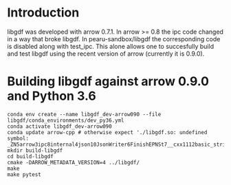 # Introduction

libgdf was developed with arrow 0.7.1. In arrow >= 0.8 the ipc code changed in a way that broke libgdf.
In pearu-sandbox/libgdf the corresponding code is disabled along with test_ipc. This alone allows one to
succesfully build and test libgdf using the recent version of arrow (currently it is 0.9.0).

# Building libgdf against arrow 0.9.0 and Python 3.6

```
conda env create --name libgdf_dev-arrow090 --file libgdf/conda_environments/dev_py36.yml
conda activate libgdf_dev-arrow090
conda update arrow-cpp # otherwise expect './libgdf.so: undefined symbol: _ZN5arrow3ipc8internal4json10JsonWriter6FinishEPNSt7__cxx1112basic_stringIcSt11char_traitsIcESaIcEEE'
mkdir build-libgdf
cd build-libgdf
cmake -DARROW_METADATA_VERSION=4 ../libgdf/
make
make pytest
```
